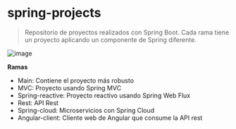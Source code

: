 # spring-projects
> Repositorio de proyectos realizados con Spring Boot.
Cada rama tiene un proyecto aplicando un componente de Spring diferente.

![image](https://miro.medium.com/max/785/1*I9paH_iKTmSeYs1HzRzuag.png)

**Ramas**
* Main: Contiene el proyecto más robusto
* MVC: Proyecto usando Spring MVC
* Spring-reactive: Proyecto reactivo usando Spring Web Flux
* Rest: API Rest
* Spring-cloud: Microservicios con Spring Cloud
* Angular-client: Cliente web de Angular que consume la API rest

